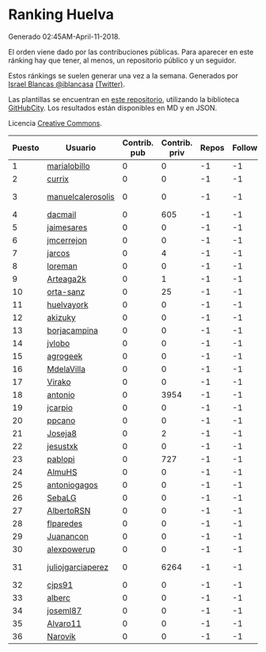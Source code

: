 # Ranking Huelva

Generado 02:45AM-April-11-2018.

El orden viene dado por las contribuciones públicas. Para aparecer en este ránking hay que tener, al menos, un repositorio público y un seguidor.

Estos ránkings se suelen generar una vez a la semana. Generados por [Israel Blancas @iblancasa](https://github.com/iblancasa/) [(Twitter)](https://twitter.com/iblancasa).

Las plantillas se encuentran en [este repositorio](https://github.com/iblancasa/GH-Spanish-Ranking), utilizando la biblioteca [GitHubCity](https://github.com/iblancasa/GitHubCity). Los resultados están disponibles en MD y en JSON.

Licencia [Creative Commons](https://creativecommons.org/licenses/by/4.0/).

| Puesto   |  Usuario  | Contrib. pub | Contrib. priv |Repos| Followers | Desde |  Avatar  |
|----------|-----------|--------------|---------------|-----|-----------|-------|----------|
|1|[marialobillo](https://github.com/marialobillo)|0|0|-1|-1||![marialobillo]()|
|2|[currix](https://github.com/currix)|0|0|-1|-1||![currix]()|
|3|[manuelcalerosolis](https://github.com/manuelcalerosolis)|0|0|-1|-1||![manuelcalerosolis]()|
|4|[dacmail](https://github.com/dacmail)|0|605|-1|-1||![dacmail]()|
|5|[jaimesares](https://github.com/jaimesares)|0|0|-1|-1||![jaimesares]()|
|6|[jmcerrejon](https://github.com/jmcerrejon)|0|0|-1|-1||![jmcerrejon]()|
|7|[jarcos](https://github.com/jarcos)|0|4|-1|-1||![jarcos]()|
|8|[loreman](https://github.com/loreman)|0|0|-1|-1||![loreman]()|
|9|[Arteaga2k](https://github.com/Arteaga2k)|0|1|-1|-1||![Arteaga2k]()|
|10|[orta-sanz](https://github.com/orta-sanz)|0|25|-1|-1||![orta-sanz]()|
|11|[huelvayork](https://github.com/huelvayork)|0|0|-1|-1||![huelvayork]()|
|12|[akizuky](https://github.com/akizuky)|0|0|-1|-1||![akizuky]()|
|13|[borjacampina](https://github.com/borjacampina)|0|0|-1|-1||![borjacampina]()|
|14|[jvlobo](https://github.com/jvlobo)|0|0|-1|-1||![jvlobo]()|
|15|[agrogeek](https://github.com/agrogeek)|0|0|-1|-1||![agrogeek]()|
|16|[MdelaVilla](https://github.com/MdelaVilla)|0|0|-1|-1||![MdelaVilla]()|
|17|[Virako](https://github.com/Virako)|0|0|-1|-1||![Virako]()|
|18|[antonio](https://github.com/antonio)|0|3954|-1|-1||![antonio]()|
|19|[jcarpio](https://github.com/jcarpio)|0|0|-1|-1||![jcarpio]()|
|20|[ppcano](https://github.com/ppcano)|0|0|-1|-1||![ppcano]()|
|21|[Joseja8](https://github.com/Joseja8)|0|2|-1|-1||![Joseja8]()|
|22|[jesustxk](https://github.com/jesustxk)|0|0|-1|-1||![jesustxk]()|
|23|[pablopi](https://github.com/pablopi)|0|727|-1|-1||![pablopi]()|
|24|[AlmuHS](https://github.com/AlmuHS)|0|0|-1|-1||![AlmuHS]()|
|25|[antoniogagos](https://github.com/antoniogagos)|0|0|-1|-1||![antoniogagos]()|
|26|[SebaLG](https://github.com/SebaLG)|0|0|-1|-1||![SebaLG]()|
|27|[AlbertoRSN](https://github.com/AlbertoRSN)|0|0|-1|-1||![AlbertoRSN]()|
|28|[flparedes](https://github.com/flparedes)|0|0|-1|-1||![flparedes]()|
|29|[Juanancon](https://github.com/Juanancon)|0|0|-1|-1||![Juanancon]()|
|30|[alexpowerup](https://github.com/alexpowerup)|0|0|-1|-1||![alexpowerup]()|
|31|[juliojgarciaperez](https://github.com/juliojgarciaperez)|0|6264|-1|-1||![juliojgarciaperez]()|
|32|[cjps91](https://github.com/cjps91)|0|0|-1|-1||![cjps91]()|
|33|[alberc](https://github.com/alberc)|0|0|-1|-1||![alberc]()|
|34|[joseml87](https://github.com/joseml87)|0|0|-1|-1||![joseml87]()|
|35|[Alvaro11](https://github.com/Alvaro11)|0|0|-1|-1||![Alvaro11]()|
|36|[Narovik](https://github.com/Narovik)|0|0|-1|-1||![Narovik]()|

